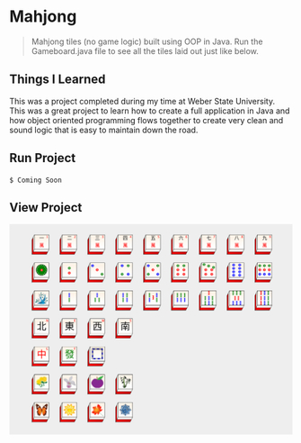 # Mahjong
> Mahjong tiles (no game logic) built using OOP in Java. Run the Gameboard.java file to see all the tiles laid out just like below.

## Things I Learned
This was a project completed during my time at Weber State University. This was a great project to learn how to create a full application in Java and how object oriented programming flows together to create very clean and sound logic that is easy to maintain down the road.

## Run Project
```shell
$ Coming Soon
```

## View Project
![Mahjong Tiles](images/Gameboard.png)
